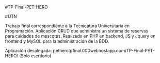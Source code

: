 #TP-Final-PET-HERO

#UTN

Trabajo final correspondiente a la Tecnicatura Universitaria en Programación. 
Aplicación CRUD que administra un sistema de reservas para cuidados de mascotas.
Realizado en PHP en backend, JS y Jquery en frontend y MySQL para la administración de la BDD.

Aplicación desplegada: petherotpfinal.000webhostapp.com/TP-Final-PET-HERO/ (Sólo escritorio)

